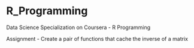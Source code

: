 R_Programming
=============

Data Science Specialization on Coursera - R Programming       


Assignment - Create a pair of functions that cache the inverse of a matrix